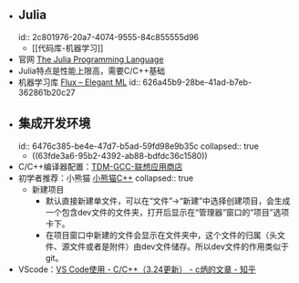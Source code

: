 - ## Julia
  id:: 2c801976-20a7-4074-9555-84c855555d96
	- [[代码库-机器学习]]
- 官网 [The Julia Programming Language](https://julialang.org/)
- Julia特点是性能上限高，需要C/C++基础
- 机器学习库 [Flux – Elegant ML](https://fluxml.ai/)
  id:: 626a45b9-28be-41ad-b7eb-362861b20c27
- ## 集成开发环境
  id:: 6476c385-be4e-47d7-b5ad-59fd98e9b35c
  collapsed:: true
	- ((63fde3a6-95b2-4392-ab88-bdfdc36c1580))
- C/C++编译器配置：[TDM-GCC-联想应用商店](https://lestore.lenovo.com/detail/L101412)
- 初学者推荐：小熊猫 [小熊猫C++](https://royqh1979.gitee.io/redpandacpp/)
  collapsed:: true
	- 新建项目
		- 默认直接新建单文件，可以在“文件”->“新建”中选择创建项目，会生成一个包含dev文件的文件夹，打开后显示在“管理器”窗口的“项目”选项卡下。
		- 在项目窗口中新建的文件会显示在文件夹中，这个文件的归属（头文件、源文件或者是附件）由dev文件储存。所以dev文件的作用类似于git。
- VScode：[VS Code使用 - C/C++（3.24更新） - c炳的文章 - 知乎](https://zhuanlan.zhihu.com/p/442865609)